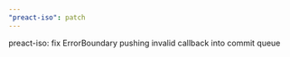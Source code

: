 ```yaml
---
"preact-iso": patch
---
```


preact-iso: fix ErrorBoundary pushing invalid callback into commit queue
